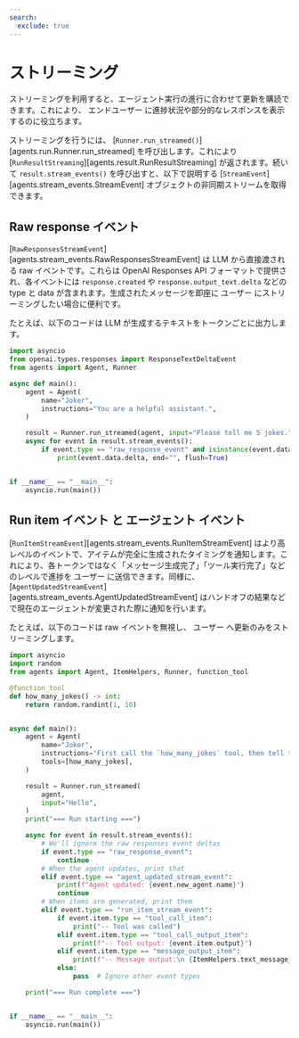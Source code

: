 ```yaml
---
search:
  exclude: true
---
```

# ストリーミング

ストリーミングを利用すると、エージェント実行の進行に合わせて更新を購読できます。これにより、 エンドユーザー に進捗状況や部分的なレスポンスを表示するのに役立ちます。

ストリーミングを行うには、 [`Runner.run_streamed()`][agents.run.Runner.run_streamed] を呼び出します。これにより [`RunResultStreaming`][agents.result.RunResultStreaming] が返されます。続いて `result.stream_events()` を呼び出すと、以下で説明する [`StreamEvent`][agents.stream_events.StreamEvent] オブジェクトの非同期ストリームを取得できます。

## Raw response イベント

[`RawResponsesStreamEvent`][agents.stream_events.RawResponsesStreamEvent] は LLM から直接渡される raw イベントです。これらは OpenAI Responses API フォーマットで提供され、各イベントには `response.created` や `response.output_text.delta` などの type と data が含まれます。生成されたメッセージを即座に ユーザー にストリーミングしたい場合に便利です。

たとえば、以下のコードは LLM が生成するテキストをトークンごとに出力します。

```python
import asyncio
from openai.types.responses import ResponseTextDeltaEvent
from agents import Agent, Runner

async def main():
    agent = Agent(
        name="Joker",
        instructions="You are a helpful assistant.",
    )

    result = Runner.run_streamed(agent, input="Please tell me 5 jokes.")
    async for event in result.stream_events():
        if event.type == "raw_response_event" and isinstance(event.data, ResponseTextDeltaEvent):
            print(event.data.delta, end="", flush=True)


if __name__ == "__main__":
    asyncio.run(main())
```

## Run item イベント と エージェント イベント

[`RunItemStreamEvent`][agents.stream_events.RunItemStreamEvent] はより高レベルのイベントで、アイテムが完全に生成されたタイミングを通知します。これにより、各トークンではなく「メッセージ生成完了」「ツール実行完了」などのレベルで進捗を ユーザー に送信できます。同様に、 [`AgentUpdatedStreamEvent`][agents.stream_events.AgentUpdatedStreamEvent] はハンドオフの結果などで現在のエージェントが変更された際に通知を行います。

たとえば、以下のコードは raw イベントを無視し、 ユーザー へ更新のみをストリーミングします。

```python
import asyncio
import random
from agents import Agent, ItemHelpers, Runner, function_tool

@function_tool
def how_many_jokes() -> int:
    return random.randint(1, 10)


async def main():
    agent = Agent(
        name="Joker",
        instructions="First call the `how_many_jokes` tool, then tell that many jokes.",
        tools=[how_many_jokes],
    )

    result = Runner.run_streamed(
        agent,
        input="Hello",
    )
    print("=== Run starting ===")

    async for event in result.stream_events():
        # We'll ignore the raw responses event deltas
        if event.type == "raw_response_event":
            continue
        # When the agent updates, print that
        elif event.type == "agent_updated_stream_event":
            print(f"Agent updated: {event.new_agent.name}")
            continue
        # When items are generated, print them
        elif event.type == "run_item_stream_event":
            if event.item.type == "tool_call_item":
                print("-- Tool was called")
            elif event.item.type == "tool_call_output_item":
                print(f"-- Tool output: {event.item.output}")
            elif event.item.type == "message_output_item":
                print(f"-- Message output:\n {ItemHelpers.text_message_output(event.item)}")
            else:
                pass  # Ignore other event types

    print("=== Run complete ===")


if __name__ == "__main__":
    asyncio.run(main())
```